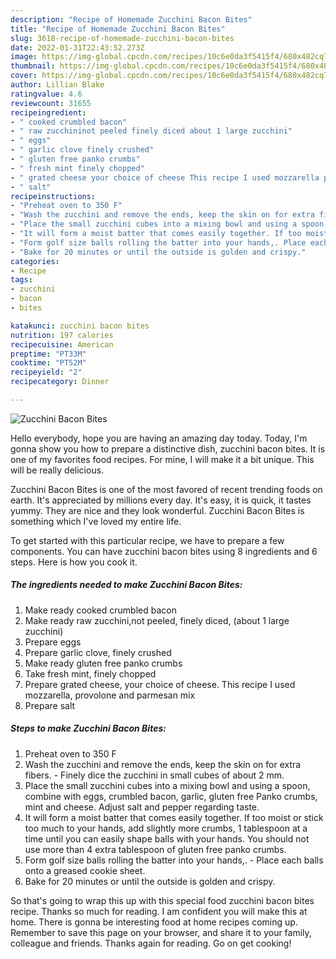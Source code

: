 ```yaml
---
description: "Recipe of Homemade Zucchini Bacon Bites"
title: "Recipe of Homemade Zucchini Bacon Bites"
slug: 3618-recipe-of-homemade-zucchini-bacon-bites
date: 2022-01-31T22:43:52.273Z
image: https://img-global.cpcdn.com/recipes/10c6e0da3f5415f4/680x482cq70/zucchini-bacon-bites-recipe-main-photo.jpg
thumbnail: https://img-global.cpcdn.com/recipes/10c6e0da3f5415f4/680x482cq70/zucchini-bacon-bites-recipe-main-photo.jpg
cover: https://img-global.cpcdn.com/recipes/10c6e0da3f5415f4/680x482cq70/zucchini-bacon-bites-recipe-main-photo.jpg
author: Lillian Blake
ratingvalue: 4.6
reviewcount: 31655
recipeingredient:
- " cooked crumbled bacon"
- " raw zucchininot peeled finely diced about 1 large zucchini"
- " eggs"
- " garlic clove finely crushed"
- " gluten free panko crumbs"
- " fresh mint finely chopped"
- " grated cheese your choice of cheese This recipe I used mozzarella provolone and parmesan mix"
- " salt"
recipeinstructions:
- "Preheat oven to 350 F"
- "Wash the zucchini and remove the ends, keep the skin on for extra fibers. Finely dice the zucchini in small cubes of about 2 mm."
- "Place the small zucchini cubes into a mixing bowl and using a spoon, combine with eggs, crumbled bacon, garlic, gluten free Panko crumbs, mint and cheese. Adjust salt and pepper regarding taste."
- "It will form a moist batter that comes easily together. If too moist or stick too much to your hands, add slightly more crumbs, 1 tablespoon at a time until you can easily shape balls with your hands. You should not use more than 4 extra tablespoon of gluten free panko crumbs."
- "Form golf size balls rolling the batter into your hands,. Place each balls onto a greased cookie sheet."
- "Bake for 20 minutes or until the outside is golden and crispy."
categories:
- Recipe
tags:
- zucchini
- bacon
- bites

katakunci: zucchini bacon bites 
nutrition: 197 calories
recipecuisine: American
preptime: "PT33M"
cooktime: "PT52M"
recipeyield: "2"
recipecategory: Dinner

---
```



![Zucchini Bacon Bites](https://img-global.cpcdn.com/recipes/10c6e0da3f5415f4/680x482cq70/zucchini-bacon-bites-recipe-main-photo.jpg)

Hello everybody, hope you are having an amazing day today. Today, I'm gonna show you how to prepare a distinctive dish, zucchini bacon bites. It is one of my favorites food recipes. For mine, I will make it a bit unique. This will be really delicious.

Zucchini Bacon Bites is one of the most favored of recent trending foods on earth. It's appreciated by millions every day. It's easy, it is quick, it tastes yummy. They are nice and they look wonderful. Zucchini Bacon Bites is something which I've loved my entire life.




To get started with this particular recipe, we have to prepare a few components. You can have zucchini bacon bites using 8 ingredients and 6 steps. Here is how you cook it.

<!--inarticleads1-->

##### The ingredients needed to make Zucchini Bacon Bites:

1. Make ready  cooked crumbled bacon
1. Make ready  raw zucchini,not peeled, finely diced, (about 1 large zucchini)
1. Prepare  eggs
1. Prepare  garlic clove, finely crushed
1. Make ready  gluten free panko crumbs
1. Take  fresh mint, finely chopped
1. Prepare  grated cheese, your choice of cheese. This recipe I used mozzarella, provolone and parmesan mix
1. Prepare  salt




<!--inarticleads2-->

##### Steps to make Zucchini Bacon Bites:

1. Preheat oven to 350 F
1. Wash the zucchini and remove the ends, keep the skin on for extra fibers. - Finely dice the zucchini in small cubes of about 2 mm.
1. Place the small zucchini cubes into a mixing bowl and using a spoon, combine with eggs, crumbled bacon, garlic, gluten free Panko crumbs, mint and cheese. Adjust salt and pepper regarding taste.
1. It will form a moist batter that comes easily together. If too moist or stick too much to your hands, add slightly more crumbs, 1 tablespoon at a time until you can easily shape balls with your hands. You should not use more than 4 extra tablespoon of gluten free panko crumbs.
1. Form golf size balls rolling the batter into your hands,. - Place each balls onto a greased cookie sheet.
1. Bake for 20 minutes or until the outside is golden and crispy.




So that's going to wrap this up with this special food zucchini bacon bites recipe. Thanks so much for reading. I am confident you will make this at home. There is gonna be interesting food at home recipes coming up. Remember to save this page on your browser, and share it to your family, colleague and friends. Thanks again for reading. Go on get cooking!
